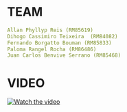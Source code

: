 # TEAM

```yaml
Allan Phyllyp Reis (RM85619)
Dihogo Cassimiro Teixeira  (RM84082)
Fernando Borgatto Bouman (RM85833)
Paloma Rangel Rocha (RM86486)
Juan Carlos Benvive Serrano (RM85468)
```

# VIDEO

[![Watch the video](https://img.youtube.com/vi/X_q7-46QoAQ/maxresdefault.jpg)](https://www.youtube.com/watch?v=X_q7-46QoAQ)
